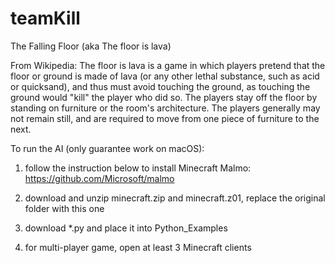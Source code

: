 # teamKill

The Falling Floor (aka The floor is lava)

From Wikipedia: The floor is lava is a game in which players pretend that the floor or ground is made of lava (or any other lethal substance, such as acid or quicksand), and thus must avoid touching the ground, as touching the ground would "kill" the player who did so. The players stay off the floor by standing on furniture or the room's architecture. The players generally may not remain still, and are required to move from one piece of furniture to the next.

To run the AI (only guarantee work on macOS):

1. follow the instruction below to install Minecraft Malmo:
  https://github.com/Microsoft/malmo
 
2. download and unzip minecraft.zip and minecraft.z01, replace the original folder with this one

3. download *.py and place it into Python_Examples

4. for multi-player game, open at least 3 Minecraft clients
